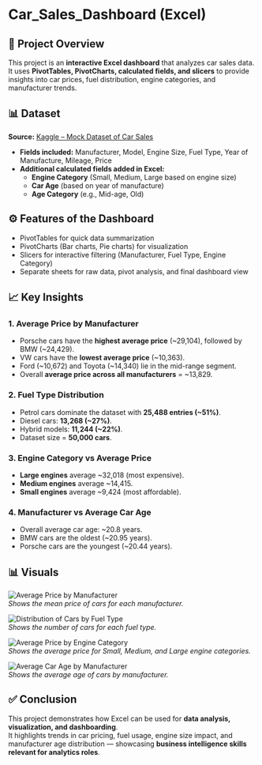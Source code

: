 # Car_Sales_Dashboard (Excel)

## 📌 Project Overview
This project is an **interactive Excel dashboard** that analyzes car sales data.  
It uses **PivotTables, PivotCharts, calculated fields, and slicers** to provide insights into car prices, fuel distribution, engine categories, and manufacturer trends.  

## 📊 Dataset 
**Source:** [Kaggle – Mock Dataset of Car Sales](https://www.kaggle.com/datasets/msnbehdani/mock-dataset-of-second-hand-car-sales)  
- **Fields included:** Manufacturer, Model, Engine Size, Fuel Type, Year of Manufacture, Mileage, Price  
- **Additional calculated fields added in Excel:**
  - **Engine Category** (Small, Medium, Large based on engine size)   
  - **Car Age** (based on year of manufacture)
  - **Age Category** (e.g., Mid-age, Old)

## ⚙️ Features of the Dashboard
- PivotTables for quick data summarization  
- PivotCharts (Bar charts, Pie charts) for visualization  
- Slicers for interactive filtering (Manufacturer, Fuel Type, Engine Category)  
- Separate sheets for raw data, pivot analysis, and final dashboard view  

## 📈 Key Insights 

### 1. Average Price by Manufacturer
- Porsche cars have the **highest average price** (~29,104), followed by BMW (~24,429).  
- VW cars have the **lowest average price** (~10,363).  
- Ford (~10,672) and Toyota (~14,340) lie in the mid-range segment.  
- Overall **average price across all manufacturers** = ~13,829.  

### 2. Fuel Type Distribution
- Petrol cars dominate the dataset with **25,488 entries (~51%)**.  
- Diesel cars: **13,268 (~27%)**.  
- Hybrid models: **11,244 (~22%)**.  
- Dataset size = **50,000 cars**.  

### 3. Engine Category vs Average Price
- **Large engines** average ~32,018 (most expensive).  
- **Medium engines** average ~14,415.  
- **Small engines** average ~9,424 (most affordable).  

### 4. Manufacturer vs Average Car Age
- Overall average car age: ~20.8 years.  
- BMW cars are the oldest (~20.95 years).  
- Porsche cars are the youngest (~20.44 years).  

## 📊 Visuals  

![Average Price by Manufacturer](https://github.com/blueocean-sketch/Used_Car_Sales_Dashboard/blob/main/avg_price_by_manufacturer.png.png)  
*Shows the mean price of cars for each manufacturer.*

![Distribution of Cars by Fuel Type]([car_distribution_by_fuel_type.png](https://github.com/blueocean-sketch/Used_Car_Sales_Dashboard/blob/main/car_distribution_by_fuel_type.png.png))  
*Shows the number of cars for each fuel type.*

![Average Price by Engine Category]([avg_price_by_engine_category.png](https://github.com/blueocean-sketch/Used_Car_Sales_Dashboard/blob/main/avg_price_by_engine_category.png.png))  
*Shows the average price for Small, Medium, and Large engine categories.*

![Average Car Age by Manufacturer](https://github.com/blueocean-sketch/Used_Car_Sales_Dashboard/blob/main/avg_car_age_by_manufacturer.png.png)  
*Shows the average age of cars by manufacturer.*

## ✅ Conclusion
This project demonstrates how Excel can be used for **data analysis, visualization, and dashboarding**.  
It highlights trends in car pricing, fuel usage, engine size impact, and manufacturer age distribution — showcasing **business intelligence skills relevant for analytics roles**.
